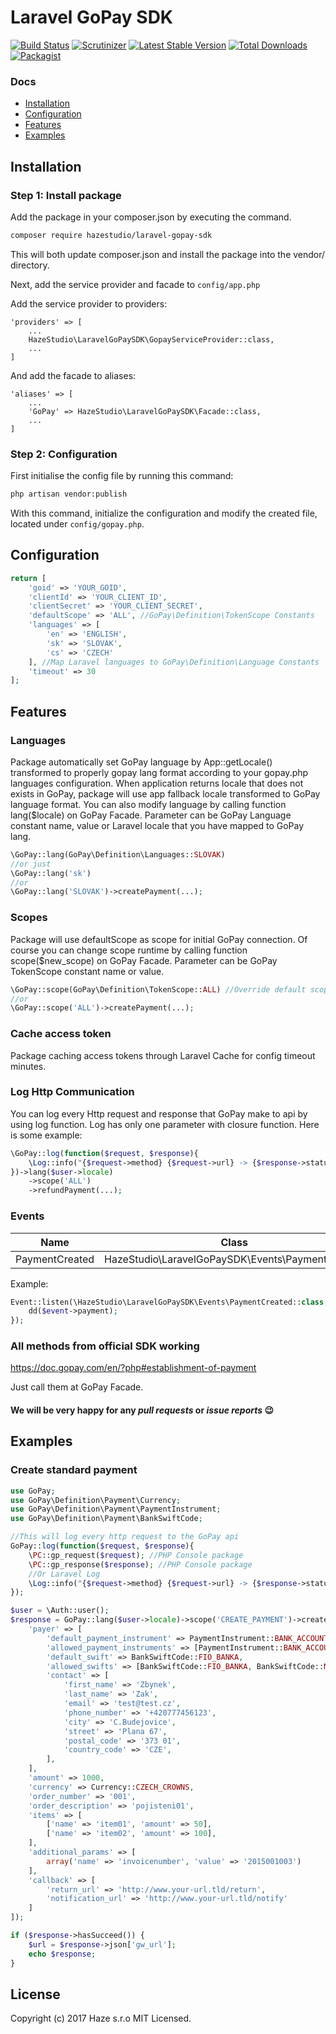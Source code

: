 # Laravel GoPay SDK
[![Build Status](https://scrutinizer-ci.com/g/hazestudio/laravel-gopay-sdk/badges/build.png?b=master)](https://scrutinizer-ci.com/g/hazestudio/laravel-gopay-sdk/build-status/master) [![Scrutinizer](https://img.shields.io/scrutinizer/g/hazestudio/laravel-gopay-sdk.svg)](https://scrutinizer-ci.com/g/hazestudio/laravel-gopay-sdk/?branch=master) [![Latest Stable Version](https://img.shields.io/packagist/v/hazestudio/laravel-gopay-sdk.svg)](https://packagist.org/packages/hazestudio/laravel-gopay-sdk) [![Total Downloads](https://img.shields.io/packagist/dt/hazestudio/laravel-gopay-sdk.svg)]() [![Packagist](https://img.shields.io/packagist/l/hazestudio/laravel-gopay-sdk.svg?style=plastic)]()

### Docs

* [Installation](#installation)
* [Configuration](#configuration)
* [Features](#features)
* [Examples](#examples)

## Installation

### Step 1: Install package

Add the package in your composer.json by executing the command.

```bash
composer require hazestudio/laravel-gopay-sdk
```
This will both update composer.json and install the package into the vendor/ directory.

Next, add the service provider and facade to `config/app.php`

Add the service provider to providers:
```
'providers' => [
    ...
    HazeStudio\LaravelGoPaySDK\GopayServiceProvider::class,
    ...
]
```

And add the facade to aliases:
```
'aliases' => [
    ...
    'GoPay' => HazeStudio\LaravelGoPaySDK\Facade::class,
    ...
]
```
### Step 2: Configuration

First initialise the config file by running this command:

```bash
php artisan vendor:publish
```

With this command, initialize the configuration and modify the created file, located under `config/gopay.php`.

## Configuration
```php
return [
    'goid' => 'YOUR_GOID',
    'clientId' => 'YOUR_CLIENT_ID',
    'clientSecret' => 'YOUR_CLIENT_SECRET',
    'defaultScope' => 'ALL', //GoPay\Definition\TokenScope Constants
    'languages' => [
        'en' => 'ENGLISH',
        'sk' => 'SLOVAK',
        'cs' => 'CZECH'
    ], //Map Laravel languages to GoPay\Definition\Language Constants
    'timeout' => 30
];
```
## Features
### Languages
Package automatically set GoPay language by App::getLocale() transformed to properly gopay lang format according to your gopay.php languages configuration.
When application returns locale that does not exists in GoPay, package will use app fallback locale transformed to GoPay language format.
You can also modify language by calling function lang($locale) on GoPay Facade. Parameter can be GoPay Language constant name, value or Laravel locale that you have mapped to GoPay lang.
```php
\GoPay::lang(GoPay\Definition\Languages::SLOVAK)
//or just
\GoPay::lang('sk')
//or
\GoPay::lang('SLOVAK')->createPayment(...);
```

### Scopes
Package will use defaultScope as scope for initial GoPay connection.
Of course you can change scope runtime by calling function scope($new_scope) on GoPay Facade. Parameter can be GoPay TokenScope constant name or value.
```php
\GoPay::scope(GoPay\Definition\TokenScope::ALL) //Override default scope
//or
\GoPay::scope('ALL')->createPayment(...);
```

### Cache access token
Package caching access tokens through Laravel Cache for config timeout minutes.

### Log Http Communication
You can log every Http request and response that GoPay make to api by using log function. Log has only one parameter with closure function. Here is some example:
```php
\GoPay::log(function($request, $response){
    \Log::info("{$request->method} {$request->url} -> {$response->statusCode}");
})->lang($user->locale)
    ->scope('ALL')
    ->refundPayment(...);
```

### Events

|      **Name**      |                     **Class**                    |
|:--------------:|:------------------------------------------------:|
| PaymentCreated | HazeStudio\LaravelGoPaySDK\Events\PaymentCreated |

Example:
```php
Event::listen(\HazeStudio\LaravelGoPaySDK\Events\PaymentCreated::class, function ($event) {
    dd($event->payment);
});
```

### All methods from official SDK working
https://doc.gopay.com/en/?php#establishment-of-payment

Just call them at GoPay Facade.


#### We will be very happy for any _pull requests_ or _issue reports_ :wink:


## Examples

### Create standard payment
```php
use GoPay;
use GoPay\Definition\Payment\Currency;
use GoPay\Definition\Payment\PaymentInstrument;
use GoPay\Definition\Payment\BankSwiftCode;

//This will log every http request to the GoPay api
GoPay::log(function($request, $response){
    \PC::gp_request($request); //PHP Console package
    \PC::gp_response($response); //PHP Console package
    //Or Laravel Log
    \Log::info("{$request->method} {$request->url} -> {$response->statusCode}");
});

$user = \Auth::user();
$response = GoPay::lang($user->locale)->scope('CREATE_PAYMENT')->createPayment([
    'payer' => [
        'default_payment_instrument' => PaymentInstrument::BANK_ACCOUNT,
        'allowed_payment_instruments' => [PaymentInstrument::BANK_ACCOUNT],
        'default_swift' => BankSwiftCode::FIO_BANKA,
        'allowed_swifts' => [BankSwiftCode::FIO_BANKA, BankSwiftCode::MBANK],
        'contact' => [
            'first_name' => 'Zbynek',
            'last_name' => 'Zak',
            'email' => 'test@test.cz',
            'phone_number' => '+420777456123',
            'city' => 'C.Budejovice',
            'street' => 'Plana 67',
            'postal_code' => '373 01',
            'country_code' => 'CZE',
        ],
    ],
    'amount' => 1000,
    'currency' => Currency::CZECH_CROWNS,
    'order_number' => '001',
    'order_description' => 'pojisteni01',
    'items' => [
        ['name' => 'item01', 'amount' => 50],
        ['name' => 'item02', 'amount' => 100],
    ],
    'additional_params' => [
        array('name' => 'invoicenumber', 'value' => '2015001003')
    ],
    'callback' => [
        'return_url' => 'http://www.your-url.tld/return',
        'notification_url' => 'http://www.your-url.tld/notify'
    ]
]);

if ($response->hasSucceed()) {
    $url = $response->json['gw_url'];
    echo $response;
}
```


## License
Copyright (c) 2017 Haze s.r.o MIT Licensed.
